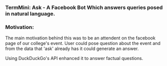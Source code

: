 ### TermMini: Ask - A Facebook Bot Which answers queries posed in natural language.

### Motivation: 
   The main motivation behind this was to be an attendent on the facebook page of our college's event.
   User could pose question about the event and from the data that 'ask' already has it could generate an
   answer.
    
   Using DuckDuckGo's API enhanced it to answer factual questions.
    
